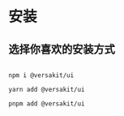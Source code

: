 # 安装

## 选择你喜欢的安装方式

```shell

npm i @versakit/ui

yarn add @versakit/ui

pnpm add @versakit/ui
```
